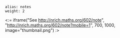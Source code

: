 ````
alias: notes
weight: 2
````

<:= iframe("See http://nrich.maths.org/602/note", "http://nrich.maths.org/602/note?mobile=1", 700, 1000, image="thumbnail.png") :>